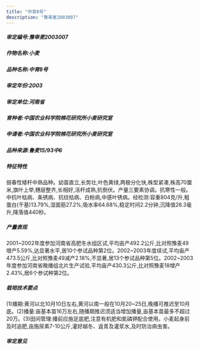 ```yaml
---
title: "中育8号"
description: "豫审麦2003007"
---
```

##### 审定编号:豫审麦2003007

##### 作物名称:小麦

##### 品种名称:中育8号

##### 审定年份:2003

##### 审定单位:河南省

##### 育种者:中国农业科学院棉花研究所小麦研究室

##### 申请者:中国农业科学院棉花研究所小麦研究室

##### 品种来源:鲁麦15/93中6

##### 特征特性
弱春性矮秆中熟品种。幼苗直立,长势壮,叶色黄绿,两极分化快,株型紧凑,株高70厘米,旗叶上举,穗层整齐,长相好,活杆成熟,抗倒伏。产量三要素协调。抗寒性一般。中抗叶枯病、条锈病、抗纹枯病、白粉病,中感叶锈病。经检测:容重804克/升,粗蛋白(干基)13.79%,湿面筋27.2%,吸水率64.68%,稳定时间2.2分钟,沉降值26.3毫升,降落值440秒。

##### 产量表现
2001~2002年度参加河南省高肥冬水组区试,平均亩产492.2公斤,比对照豫麦49增产5.59%,达显著水平,居10个参试品种第2位。2002~2003年度续试,平均亩产473.5公斤,比对照豫麦49减产2.18%,不显著,居13个参试品种第5位。2002~2003年度参加河南省晚播组北片生产试验,平均亩产430.3公斤,比对照豫麦18增产2.43%,居6个参试种第2位。

##### 栽培技术要点
(1)播期:黄河以北10月10日左右,黄河以南一般在10月20~25日,晚播可推迟至10月底。(2)播量:亩基本苗16万左右,随播期推迟须适当增加播量,亩基本苗最多不超过20万。(3)田间管理:播前应施足底肥,注意有机肥和氮磷钾配合使用。小麦起身前及时追肥,亩施尿素7-10公斤,灌好越冬、返青及灌浆水,及时防治病虫害。

##### 审定意见

